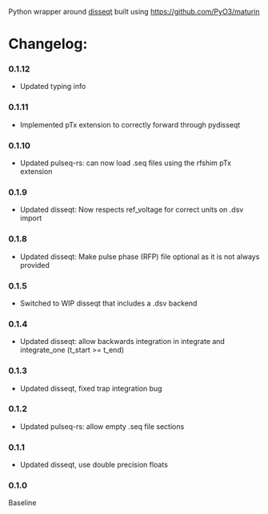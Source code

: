 Python wrapper around [disseqt](https://github.com/pulseq-frame/disseqt) built using https://github.com/PyO3/maturin

# Changelog:

### 0.1.12
- Updated typing info

### 0.1.11
- Implemented pTx extension to correctly forward through pydisseqt

### 0.1.10
- Updated pulseq-rs: can now load .seq files using the rfshim pTx extension

### 0.1.9
- Updated disseqt: Now respects ref_voltage for correct units on .dsv import

### 0.1.8
- Updated disseqt: Make pulse phase (RFP) file optional as it is not always provided

### 0.1.5
- Switched to WIP disseqt that includes a .dsv backend

### 0.1.4
- Updated disseqt: allow backwards integration in integrate and integrate_one (t_start >= t_end)

### 0.1.3
- Updated disseqt, fixed trap integration bug

### 0.1.2
- Updated pulseq-rs: allow empty .seq file sections

### 0.1.1
- Updated disseqt, use double precision floats

### 0.1.0
Baseline
